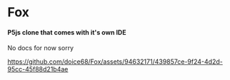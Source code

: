 # Fox
#### P5js clone that comes with it's own IDE

No docs for now sorry

https://github.com/doice68/Fox/assets/94632171/439857ce-9f24-4d2d-95cc-45f88d21b4ae
